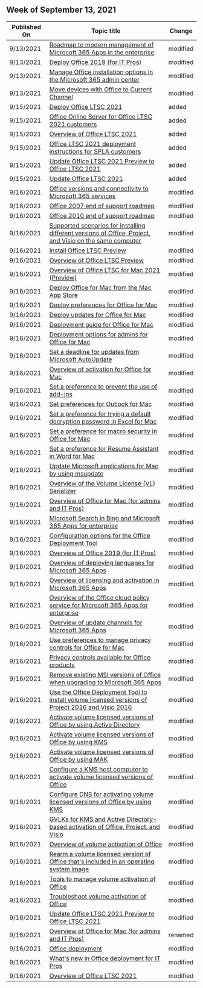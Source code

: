 <!-- This file is generated automatically each week. Changes made to this file will be overwritten.-->



## Week of September 13, 2021


| Published On |Topic title | Change |
|------|------------|--------|
| 9/13/2021 | [Roadmap to modern management of Microsoft 365 Apps in the enterprise](/DeployOffice/fieldnotes/roadmap-to-modern-management) | modified |
| 9/13/2021 | [Deploy Office 2019 (for IT Pros)](/DeployOffice/office2019/deploy) | modified |
| 9/13/2021 | [Manage Office installation options in the Microsoft 365 admin center](/DeployOffice/manage-software-download-settings-office-365) | modified |
| 9/13/2021 | [Move devices with Office to Current Channel](/DeployOffice/other/move-devices-current-channel) | modified |
| 9/15/2021 | [Deploy Office LTSC 2021](/DeployOffice/ltsc2021/deploy) | added |
| 9/15/2021 | [Office Online Server for Office LTSC 2021 customers](/DeployOffice/ltsc2021/office-online-server) | added |
| 9/15/2021 | [Overview of Office LTSC 2021](/DeployOffice/ltsc2021/overview) | added |
| 9/15/2021 | [Office LTSC 2021 deployment instructions for SPLA customers](/DeployOffice/ltsc2021/spla) | added |
| 9/15/2021 | [Update Office LTSC 2021 Preview to Office LTSC 2021](/DeployOffice/ltsc2021/update-from-preview) | added |
| 9/15/2021 | [Update Office LTSC 2021](/DeployOffice/ltsc2021/update) | added |
| 9/16/2021 | [Office versions and connectivity to Microsoft 365 services](/DeployOffice/endofsupport/microsoft-365-services-connectivity) | modified |
| 9/16/2021 | [Office 2007 end of support roadmap](/DeployOffice/endofsupport/office-2007-end-support-roadmap) | modified |
| 9/16/2021 | [Office 2010 end of support roadmap](/DeployOffice/endofsupport/office-2010-end-support-roadmap) | modified |
| 9/16/2021 | [Supported scenarios for installing different versions of Office, Project, and Visio on the same computer](/DeployOffice/install-different-office-visio-and-project-versions-on-the-same-computer) | modified |
| 9/16/2021 | [Install Office LTSC Preview](/DeployOffice/ltsc2021/install-ltsc-preview) | modified |
| 9/16/2021 | [Overview of Office LTSC Preview](/DeployOffice/ltsc2021/overview-ltsc-preview) | modified |
| 9/16/2021 | [Overview of Office LTSC for Mac 2021 (Preview)](/DeployOffice/ltsc2021/overview-mac-preview) | modified |
| 9/16/2021 | [Deploy Office for Mac from the Mac App Store](/DeployOffice/mac/deploy-mac-app-store) | modified |
| 9/16/2021 | [Deploy preferences for Office for Mac](/DeployOffice/mac/deploy-preferences-for-office-for-mac) | modified |
| 9/16/2021 | [Deploy updates for Office for Mac](/DeployOffice/mac/deploy-updates-for-office-for-mac) | modified |
| 9/16/2021 | [Deployment guide for Office for Mac](/DeployOffice/mac/deployment-guide-for-office-for-mac) | modified |
| 9/16/2021 | [Deployment options for admins for Office for Mac](/DeployOffice/mac/deployment-options-for-office-for-mac) | modified |
| 9/16/2021 | [Set a deadline for updates from Microsoft AutoUpdate](/DeployOffice/mac/mau-deadline) | modified |
| 9/16/2021 | [Overview of activation for Office for Mac](/DeployOffice/mac/overview-of-activation-for-office-for-mac) | modified |
| 9/16/2021 | [Set a preference to prevent the use of add-ins](/DeployOffice/mac/preferences-add-ins) | modified |
| 9/16/2021 | [Set preferences for Outlook for Mac](/DeployOffice/mac/preferences-outlook) | modified |
| 9/16/2021 | [Set a preference for trying a default decryption password in Excel for Mac](/DeployOffice/mac/set-preference-default-password-excel) | modified |
| 9/16/2021 | [Set a preference for macro security in Office for Mac](/DeployOffice/mac/set-preference-macro-security-office-for-mac) | modified |
| 9/16/2021 | [Set a preference for Resume Assistant in Word for Mac](/DeployOffice/mac/set-preference-resume-assistant-word) | modified |
| 9/16/2021 | [Update Microsoft applications for Mac by using msupdate](/DeployOffice/mac/update-office-for-mac-using-msupdate) | modified |
| 9/16/2021 | [Overview of the Volume License (VL) Serializer](/DeployOffice/mac/volume-license-serializer) | modified |
| 9/16/2021 | [Overview of Office for Mac (for admins and IT Pros)](/DeployOffice/mac/what-s-new-for-admins-in-office-for-mac) | modified |
| 9/16/2021 | [Microsoft Search in Bing and Microsoft 365 Apps for enterprise](/DeployOffice/microsoft-search-bing) | modified |
| 9/16/2021 | [Configuration options for the Office Deployment Tool](/DeployOffice/office-deployment-tool-configuration-options) | modified |
| 9/16/2021 | [Overview of Office 2019 (for IT Pros)](/DeployOffice/office2019/overview) | modified |
| 9/16/2021 | [Overview of deploying languages for Microsoft 365 Apps](/DeployOffice/overview-deploying-languages-microsoft-365-apps) | modified |
| 9/16/2021 | [Overview of licensing and activation in Microsoft 365 Apps](/DeployOffice/overview-licensing-activation-microsoft-365-apps) | modified |
| 9/16/2021 | [Overview of the Office cloud policy service for Microsoft 365 Apps for enterprise](/DeployOffice/overview-office-cloud-policy-service) | modified |
| 9/16/2021 | [Overview of update channels for Microsoft 365 Apps](/DeployOffice/overview-update-channels) | modified |
| 9/16/2021 | [Use preferences to manage privacy controls for Office for Mac](/DeployOffice/privacy/mac-privacy-preferences) | modified |
| 9/16/2021 | [Privacy controls available for Office products](/DeployOffice/privacy/products-versions-privacy-controls) | modified |
| 9/16/2021 | [Remove existing MSI versions of Office when upgrading to Microsoft 365 Apps](/DeployOffice/upgrade-from-msi-version) | modified |
| 9/16/2021 | [Use the Office Deployment Tool to install volume licensed versions of Project 2016 and Visio 2016](/DeployOffice/use-the-office-deployment-tool-to-install-volume-licensed-editions-of-visio-2016) | modified |
| 9/16/2021 | [Activate volume licensed versions of Office by using Active Directory](/DeployOffice/vlactivation/activate-office-by-using-active-directory) | modified |
| 9/16/2021 | [Activate volume licensed versions of Office by using KMS](/DeployOffice/vlactivation/activate-office-by-using-kms) | modified |
| 9/16/2021 | [Activate volume licensed versions of Office by using MAK](/DeployOffice/vlactivation/activate-office-by-using-mak) | modified |
| 9/16/2021 | [Configure a KMS host computer to activate volume licensed versions of Office](/DeployOffice/vlactivation/configure-a-kms-host-computer-for-office) | modified |
| 9/16/2021 | [Configure DNS for activating volume licensed versions of Office by using KMS](/DeployOffice/vlactivation/configure-dns-to-activate-office-by-using-kms) | modified |
| 9/16/2021 | [GVLKs for KMS and Active Directory-based activation of Office, Project, and Visio](/DeployOffice/vlactivation/gvlks) | modified |
| 9/16/2021 | [Overview of volume activation of Office](/DeployOffice/vlactivation/plan-volume-activation-of-office) | modified |
| 9/16/2021 | [Rearm a volume licensed version of Office that's included in an operating system image](/DeployOffice/vlactivation/rearm-an-office-installation-on-an-image-when-using-kms-to-activate) | modified |
| 9/16/2021 | [Tools to manage volume activation of Office](/DeployOffice/vlactivation/tools-to-manage-volume-activation-of-office) | modified |
| 9/16/2021 | [Troubleshoot volume activation of Office](/DeployOffice/vlactivation/troubleshoot-volume-activation-of-office) | modified |
| 9/16/2021 | [Update Office LTSC 2021 Preview to Office LTSC 2021](/DeployOffice/ltsc2021/update-from-preview) | modified |
| 9/16/2021 | [Overview of Office for Mac (for admins and IT Pros)](/DeployOffice/mac/overview) | renamed |
| 9/16/2021 | [Office deployment](/DeployOffice/index) | modified |
| 9/16/2021 | [What's new in Office deployment for IT Pros](/DeployOffice/whats-new-office-it-pros) | modified |
| 9/16/2021 | [Overview of Office LTSC 2021](/DeployOffice/ltsc2021/overview) | modified |
